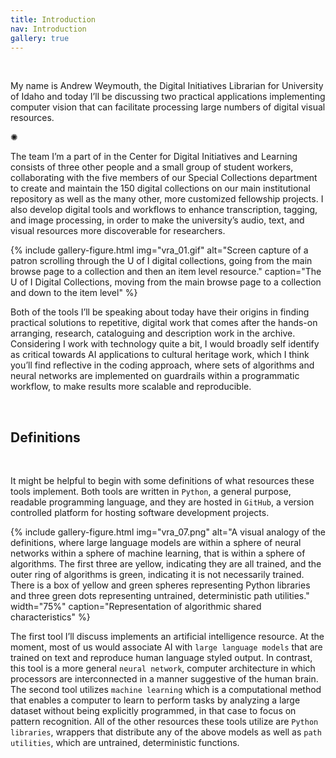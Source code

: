 ```yaml
---
title: Introduction
nav: Introduction
gallery: true
---
```


<br>

My name is Andrew Weymouth, the Digital Initiatives Librarian for University of Idaho and today I’ll be discussing two practical applications implementing computer vision that can facilitate processing large numbers of digital visual resources. 

<div class="symbol-container">
    <p class="symbol">&#10042;</p>
</div>

The team I’m a part of in the Center for Digital Initiatives and Learning consists of three other people and a small group of student workers, collaborating with the five members of our Special Collections department to create and maintain the 150 digital collections on our main institutional repository as well as the many other, more customized fellowship projects. I also develop digital tools and workflows to enhance transcription, tagging, and image processing, in order to make the university’s audio, text, and visual resources more discoverable for researchers.

{% include gallery-figure.html img="vra_01.gif" alt="Screen capture of a patron scrolling through the U of I digital collections, going from the main browse page to a collection and then an item level resource." caption="The U of I Digital Collections, moving from the main browse page to a collection and down to the item level" %}

Both of the tools I’ll be speaking about today have their origins in finding practical solutions to repetitive, digital work that comes after the hands-on arranging, research, cataloguing and description work in the archive. Considering I work with technology quite a bit, I would broadly self identify as critical towards AI applications to cultural heritage work, which I think you’ll find reflective in the coding approach, where sets of algorithms and neural networks are implemented on guardrails within a programmatic workflow, to make results more scalable and reproducible.

<br>

## Definitions

<br>

It might be helpful to begin with some definitions of what resources these tools implement. Both tools are written in `Python`, a general purpose, readable programming language, and they are hosted in `GitHub`, a version controlled platform for hosting software development projects.

{% include gallery-figure.html img="vra_07.png" alt="A visual analogy of the definitions, where large language models are within a sphere of neural networks within a sphere of machine learning, that is within a sphere of algorithms. The first three are yellow, indicating they are all trained, and the outer ring of algorithms is green, indicating it is not necessarily trained. There is a box of yellow and green spheres representing Python libraries and three green dots representing untrained, deterministic path utilities." width="75%" caption="Representation of algorithmic shared characteristics" %}

The first tool I’ll discuss implements an artificial intelligence resource. At the moment, most of us would associate AI with `large language models` that are trained on text and reproduce human language styled output. In contrast, this tool is a more general `neural network`, computer architecture in which processors are interconnected in a manner suggestive of the human brain. The second tool utilizes `machine learning` which is a computational method that enables a computer to learn to perform tasks by analyzing a large dataset without being explicitly programmed, in that case to focus on pattern recognition. All of the other resources these tools utilize are `Python libraries`, wrappers that distribute any of the above models as well as `path utilities`, which are untrained, deterministic functions.

<br>
